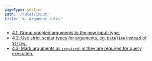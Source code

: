 ```yaml
---
pageType: section
path: '/rules/input'
title: '4. Argument rules'
---
```


<!-- card-links -->

- [4.1. Group coupled arguments to the new input-type.](./input-grouping.md)
- [4.2. Use strict scalar types for arguments, eg. `DateTime` instead of `String`.](./input-custom-scalar.md)
- [4.3. Mark arguments as `required`, is they are required for query execution.](./input-non-null.md)
